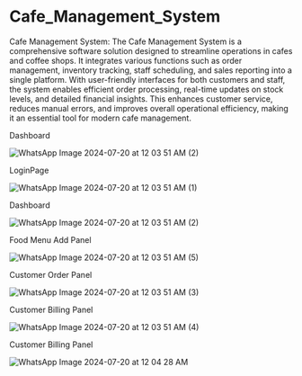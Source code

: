 # Cafe_Management_System
 Cafe Management System: The Cafe Management System is a comprehensive software solution designed to streamline operations in cafes and coffee shops. It integrates various functions such as order management, inventory tracking, staff scheduling, and sales reporting into a single platform. With user-friendly interfaces for both customers and staff, the system enables efficient order processing, real-time updates on stock levels, and detailed financial insights. This enhances customer service, reduces manual errors, and improves overall operational efficiency, making it an essential tool for modern cafe management.

Dashboard

![WhatsApp Image 2024-07-20 at 12 03 51 AM (2)](https://github.com/user-attachments/assets/5dd6901c-e7b2-4dd2-aab1-0bb3c5b8a128)

LoginPage

![WhatsApp Image 2024-07-20 at 12 03 51 AM (1)](https://github.com/user-attachments/assets/725833ea-5edb-40e8-a152-a19c8e411cdf)

Dashboard

![WhatsApp Image 2024-07-20 at 12 03 51 AM (2)](https://github.com/user-attachments/assets/3ef53358-9018-4b2f-921b-292409c4054d)

Food Menu Add Panel

![WhatsApp Image 2024-07-20 at 12 03 51 AM (5)](https://github.com/user-attachments/assets/8c4d0acb-5bc3-4c3f-a838-dc09d07ee2d3)

Customer Order Panel

![WhatsApp Image 2024-07-20 at 12 03 51 AM (3)](https://github.com/user-attachments/assets/feaecc47-079b-4a2c-b9ef-ff7546354f09)

Customer Billing Panel

![WhatsApp Image 2024-07-20 at 12 03 51 AM (4)](https://github.com/user-attachments/assets/070a1f82-f9d3-4d46-b686-222f8b47b754)

Customer Billing Panel

![WhatsApp Image 2024-07-20 at 12 04 28 AM](https://github.com/user-attachments/assets/ab5e1af7-dc5b-42ee-a29c-7d1b1735ea00)
